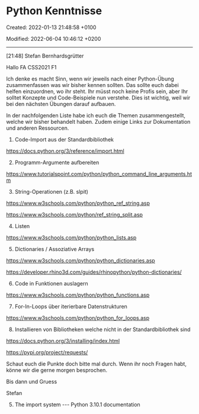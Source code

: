 # Python Kenntnisse

Created: 2022-01-13 21:48:58 +0100

Modified: 2022-06-04 10:46:12 +0200

---

[21:48] Stefan Bernhardsgrütter



Hallo FA CSS2021 F1



Ich denke es macht Sinn, wenn wir jeweils nach einer Python-Übung zusammenfassen was wir bisher kennen sollten. Das sollte euch dabei helfen einzuordnen, wo ihr steht. Ihr müsst noch keine Profis sein, aber Ihr solltet Konzepte und Code-Beispiele nun verstehe. Dies ist wichtig, weil wir bei den nächsten Übungen darauf aufbauen.



In der nachfolgenden Liste habe ich euch die Themen zusammengestellt, welche wir bisher behandelt haben. Zudem einige Links zur Dokumentation und anderen Ressourcen.



1) Code-Import aus der Standardbibliothek



<https://docs.python.org/3/reference/import.html>



2) Programm-Argumente aufbereiten



<https://www.tutorialspoint.com/python/python_command_line_arguments.htm>



3) String-Operationen (z.B. slpit)



<https://www.w3schools.com/python/python_ref_string.asp>

<https://www.w3schools.com/python/ref_string_split.asp>



4) Listen



<https://www.w3schools.com/python/python_lists.asp>



5) Dictionaries / Assoziative Arrays



<https://www.w3schools.com/python/python_dictionaries.asp>

<https://developer.rhino3d.com/guides/rhinopython/python-dictionaries/>



6) Code in Funktionen auslagern



<https://www.w3schools.com/python/python_functions.asp>



7) For-In-Loops über iterierbare Datenstrukturen



<https://www.w3schools.com/python/python_for_loops.asp>



8) Installieren von Bibliotheken welche nicht in der Standardbibliothek sind



<https://docs.python.org/3/installing/index.html>

<https://pypi.org/project/requests/>



Schaut euch die Punkte doch bitte mal durch. Wenn ihr noch Fragen habt, könne wir die gerne morgen besprochen.



Bis dann und Gruess

Stefan

5. The import system --- Python 3.10.1 documentation
